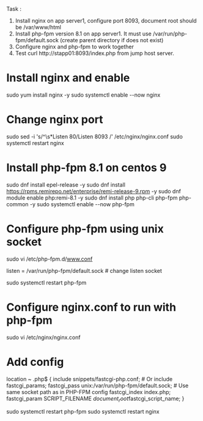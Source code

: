 Task :
1. Install nginx on app server1, configure port 8093, document root should be /var/www/html
2. Install php-fpm version 8.1 on app server1. It must use /var/run/php-fpm/default.sock (create parent directory if does not exist)
3. Configure nginx and php-fpm to work together
4. Test curl http://stapp01:8093/index.php from jump host server.

# Install nginx and enable
sudo yum install nginx -y
sudo systemctl enable --now nginx

# Change nginx port
sudo sed -i 's/^\s*Listen 80/Listen 8093 /' /etc/nginx/nginx.conf
sudo systemctl restart nginx

# Install php-fpm 8.1 on centos 9
sudo dnf install epel-release -y
sudo dnf install https://rpms.remirepo.net/enterprise/remi-release-9.rpm -y
sudo dnf module enable php:remi-8.1 -y
sudo dnf install php php-cli php-fpm php-common -y
sudo systemctl enable --now php-fpm

# Configure php-fpm using unix socket
sudo vi /etc/php-fpm.d/www.conf

  listen = /var/run/php-fpm/default.sock                 # change listen socket

sudo systemctl restart php-fpm

# Configure nginx.conf to run with php-fpm
sudo vi /etc/nginx/nginx.conf

# Add config 
  location ~ \.php$ {
      include snippets/fastcgi-php.conf; # Or include fastcgi_params;
      fastcgi_pass unix:/var/run/php-fpm/default.sock;  # Use same socket path as in PHP-FPM config
      fastcgi_index index.php;
      fastcgi_param SCRIPT_FILENAME $document_root$fastcgi_script_name;
  }

sudo systemctl restart php-fpm
sudo systemctl restart nginx